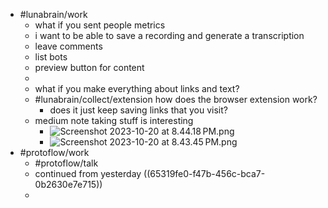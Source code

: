 - #lunabrain/work
	- what if you sent people metrics
	- i want to be able to save a recording and generate a transcription
	- leave comments
	- list bots
	- preview button for content
	-
	- what if you make everything about links and text?
	- #lunabrain/collect/extension how does the browser extension work?
		- does it just keep saving links that you visit?
	- medium note taking stuff is interesting
		- ![Screenshot 2023-10-20 at 8.44.18 PM.png](../assets/Screenshot_2023-10-20_at_8.44.18 PM_1697859914871_0.png)
		- ![Screenshot 2023-10-20 at 8.43.45 PM.png](../assets/Screenshot_2023-10-20_at_8.43.45 PM_1697859904322_0.png)
- #protoflow/work
	- #protoflow/talk
	- continued from yesterday ((65319fe0-f47b-456c-bca7-0b2630e7e715))
	-